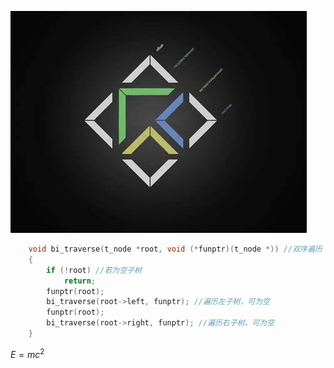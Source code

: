 ![ОГАС](src\OGAS.jfif)
```C
    void bi_traverse(t_node *root, void (*funptr)(t_node *)) //双序遍历
    {
        if (!root) //若为空子树
            return;
        funptr(root);
        bi_traverse(root->left, funptr); //遍历左子树，可为空
        funptr(root);
        bi_traverse(root->right, funptr); //遍历右子树，可为空
    }
```
$E=mc^2$
















